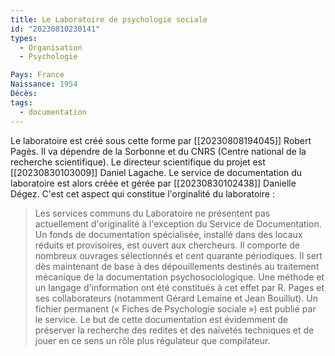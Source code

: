 ```yaml
---
title: Le Laboratoire de psychologie sociale 
id: "20230810230141"
types:
  - Organisation
  - Psychologie

Pays: France
Naissance: 1954
Décès: 
tags:
  - documentation
---
```


Le laboratoire est créé sous cette forme par [[20230808194045]] Robert Pagès. Il va dépendre de la Sorbonne et du CNRS (Centre national de la recherche scientifique). Le directeur scientifique du projet est [[20230830103009]] Daniel Lagache.
Le service de documentation du laboratoire est alors créée et gérée par [[20230830102438]] Danielle Dégez. C'est cet aspect qui constitue l'orginalité du laboratoire :
>Les services communs du Laboratoire ne présentent pas actuellement d'originalité à l'exception du Service de Documentation. Un fonds de documentation spécialisée, installé dans des locaux réduits et provisoires, est
ouvert aux chercheurs. Il comporte de nombreux ouvrages sélectionnés et cent quarante périodiques. Il sert dès maintenant de base à des dépouillements destinés au traitement mécanique de la documentation psychosociologique. Une méthode et un langage d'information ont été constitués à cet effet par R. Pages et ses collaborateurs (notamment Gérard Lemaine et Jean Bouillut). Un fichier permanent (« Fiches de Psychologie sociale ») est publié par le service. Le but de cette documentation est évidemment de préserver la recherche des redites et des naïvetés techniques et de jouer en ce sens un rôle plus régulateur que compilateur. 


